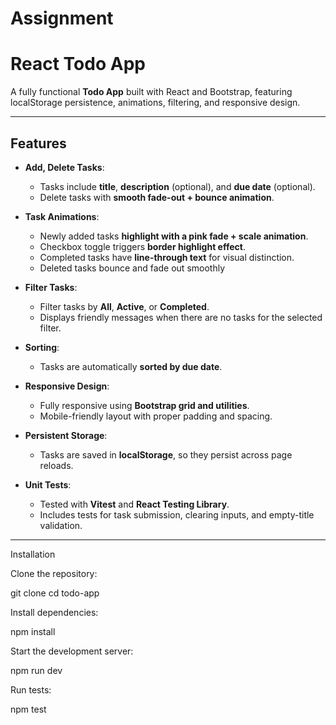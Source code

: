 # Assignment
# React Todo App

A fully functional **Todo App** built with React and Bootstrap, featuring localStorage persistence, animations, filtering, and responsive design.

---

## Features

- **Add, Delete Tasks**:  
  - Tasks include **title**, **description** (optional), and **due date** (optional).  
  - Delete tasks with **smooth fade-out + bounce animation**.  

- **Task Animations**:  
  - Newly added tasks **highlight with a pink fade + scale animation**.  
  - Checkbox toggle triggers **border highlight effect**.  
  - Completed tasks have **line-through text** for visual distinction.
  - Deleted tasks bounce and fade out smoothly 

- **Filter Tasks**:  
  - Filter tasks by **All**, **Active**, or **Completed**.  
  - Displays friendly messages when there are no tasks for the selected filter.

- **Sorting**:  
  - Tasks are automatically **sorted by due date**.

- **Responsive Design**:  
  - Fully responsive using **Bootstrap grid and utilities**.  
  - Mobile-friendly layout with proper padding and spacing.

- **Persistent Storage**:  
  - Tasks are saved in **localStorage**, so they persist across page reloads.

- **Unit Tests**:  
  - Tested with **Vitest** and **React Testing Library**.  
  - Includes tests for task submission, clearing inputs, and empty-title validation.

---------------------------
Installation

Clone the repository:

git clone <your-repo-url>
cd todo-app


Install dependencies:

npm install


Start the development server:

npm run dev


Run tests:

npm test
